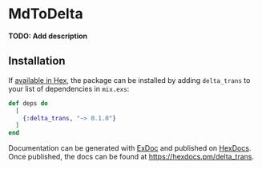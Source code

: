 # MdToDelta

**TODO: Add description**

## Installation

If [available in Hex](https://hex.pm/docs/publish), the package can be installed
by adding `delta_trans` to your list of dependencies in `mix.exs`:

```elixir
def deps do
  [
    {:delta_trans, "~> 0.1.0"}
  ]
end
```

Documentation can be generated with [ExDoc](https://github.com/elixir-lang/ex_doc)
and published on [HexDocs](https://hexdocs.pm). Once published, the docs can
be found at <https://hexdocs.pm/delta_trans>.

